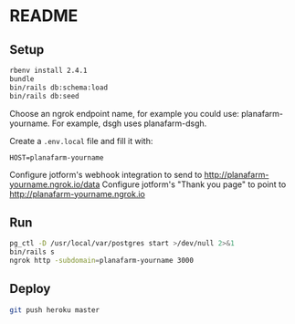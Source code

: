 # README

## Setup

```sh
rbenv install 2.4.1
bundle
bin/rails db:schema:load
bin/rails db:seed
```

Choose an ngrok endpoint name, for example you could use: planafarm-yourname. For example, dsgh uses planafarm-dsgh.

Create a `.env.local` file and fill it with:

```
HOST=planafarm-yourname
```

Configure jotform's webhook integration to send to http://planafarm-yourname.ngrok.io/data
Configure jotform's "Thank you page" to point to http://planafarm-yourname.ngrok.io

## Run

```sh
pg_ctl -D /usr/local/var/postgres start >/dev/null 2>&1
bin/rails s
ngrok http -subdomain=planafarm-yourname 3000
```

## Deploy

```sh
git push heroku master
```
